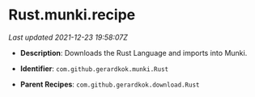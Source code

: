 # Rust.munki.recipe

_Last updated 2021-12-23 19:58:07Z_

- **Description**: Downloads the Rust Language and imports into Munki.

- **Identifier**: `com.github.gerardkok.munki.Rust`

- **Parent Recipes**: `com.github.gerardkok.download.Rust`